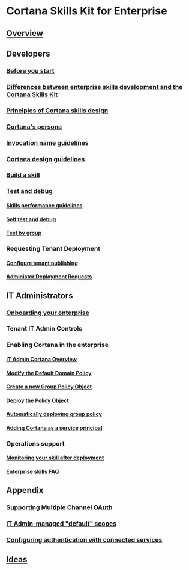 
# Cortana Skills Kit for Enterprise  

## [Overview](./overview.md)

## Developers

### [Before you start](./before-you-start.md)

### [Differences between enterprise skills development and the Cortana Skills Kit](enterprise-differences.md)

### [Principles of Cortana skills design](../skills/design-principles.md)

### [Cortana's persona](../skills/cortanas-persona.md)

### [Invocation name guidelines](../skills/cortana-invocation-guidelines.md)

### [Cortana design guidelines](../skills/cortana-design-guidelines.md)

### [Build a skill](build-a-skill.md)

### [Test and debug](enterprise-test-and-debug.md)

#### [Skills performance guidelines](../skills/performance-guidelines.md)

#### [Self test and debug](enterprise-self-test-and-debug.md)

#### [Test by group](enterprise-test-by-group.md)

### Requesting Tenant Deployment

#### [Configure tenant publishing](configure-tenant-publishing.md)

#### [Administer Deployment Requests](administering-deployment-requests.md)

## IT Administrators

### [Onboarding your enterprise](./onboarding.md)

### Tenant IT Admin Controls

### Enabling Cortana in the enterprise

#### [IT Admin Cortana Overview](./admin-overview.md)

#### [Modify the Default Domain Policy](modify-default-domain-policy.md)

#### [Create a new Group Policy Object](new-group-policy.md)

#### [Deploy the Policy Object](deploy-policy-object.md)

#### [Automatically deploying group policy](enterprise-deploying-group-policy.md)

#### [Adding Cortana as a service principal](enterprise-cortana-service-principal.md)

### Operations support

#### [Monitoring your skill after deployment](./enterprise-monitor-after-deployment.md)

#### [Enterprise skills FAQ](./enterprise-faq.md)

## Appendix

### [Supporting Multiple Channel OAuth](supporting-multiple-channel-oauth.md)

### [IT Admin-managed "default" scopes](admin-managed-default-scopes.md)

### [Configuring authentication with connected services](configuring-authentication-connected-services.md)

## [Ideas](enterprise-ideas.md)